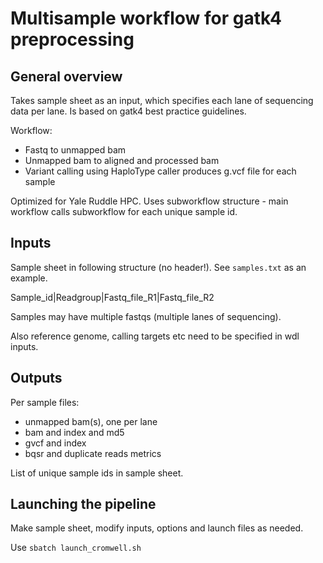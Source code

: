# Multisample workflow for gatk4 preprocessing

## General overview

Takes sample sheet as an input, which specifies each lane of sequencing data per lane. Is based on gatk4 best practice guidelines. 

Workflow:
- Fastq to unmapped bam
- Unmapped bam to aligned and processed bam
- Variant calling using HaploType caller produces g.vcf file for each sample

Optimized for Yale Ruddle HPC. Uses subworkflow structure - main workflow calls subworkflow for each unique sample id. 

## Inputs

Sample sheet in following structure (no header!). See `samples.txt` as an example.

Sample_id|Readgroup|Fastq_file_R1|Fastq_file_R2

Samples may have multiple fastqs (multiple lanes of sequencing).

Also reference genome, calling targets etc need to be specified in wdl inputs.

## Outputs

Per sample files:
- unmapped bam(s), one per lane
- bam and index and md5
- gvcf and index
- bqsr and duplicate reads metrics

List of unique sample ids in sample sheet.

## Launching the pipeline

Make sample sheet, modify inputs, options and launch files as needed.

Use `sbatch launch_cromwell.sh`

